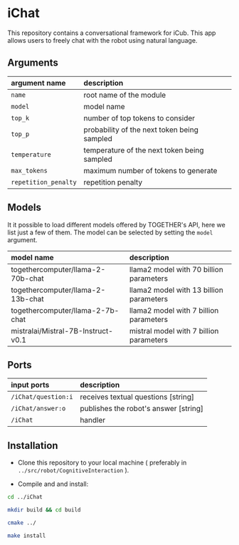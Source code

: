 # iChat
This repository contains a conversational framework for iCub. 
This app allows users to freely chat with the robot using natural language.

## Arguments
| argument name       | description                                           |
| :------------------ | :---------------------------------------------------- |
| `name`              | root name of the module                               |
| `model`             | model name                                            |
| `top_k`             | number of top tokens to consider                      |
| `top_p`             | probability of the next token being sampled           |
| `temperature`       | temperature of the next token being sampled           |
| `max_tokens`        | maximum number of tokens to generate                  |
| `repetition_penalty`| repetition penalty                                    |


## Models
It it possible to load different models offered by TOGETHER's API, here we list just a few of them.
The model can be selected by setting the `model` argument.

| model name                                 | description                                           |
| :----------------------------------------  | :---------------------------------------------------  |  
| togethercomputer/llama-2-70b-chat          | llama2 model with 70 billion parameters               |
| togethercomputer/llama-2-13b-chat          | llama2 model with 13 billion parameters               |
| togethercomputer/llama-2-7b-chat           | llama2 model with 7 billion parameters                |
| mistralai/Mistral-7B-Instruct-v0.1         | mistral model with 7 billion parameters               |



## Ports 
| input ports          | description                                           |
| :------------------- | :---------------------------------------------------- |  
| `/iChat/question:i`  | receives textual questions [string]                   |
| `/iChat/answer:o`    | publishes the robot's answer [string]                 |
| `/iChat         `    | handler                                               |




## Installation
- Clone this repository to your local machine ( preferably in  `../src/robot/CognitiveInteraction` ).

- Compile and and install:

```bash
cd ../iChat

mkdir build && cd build

cmake ../

make install
```
